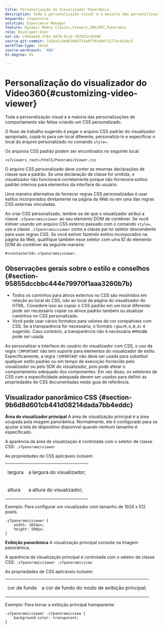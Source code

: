 ```yaml
---
title: Personalização do Visualizador Panorâmico
description: Toda a personalização visual e a maioria das personalizações de comportamento do Visualizador panorâmico é feita por meio da criação de um CSS personalizado.
keywords: responsivo
solution: Experience Manager
feature: Dynamic Media Classic,Viewers,SDK/API,Panoramic
role: Developer,User
exl-id: c9dda4e8-2781-4870-9ccb-707823c56490
source-git-commit: 7a3ba1cbe063603733a8ff03e8ef1277ec632ec5
workflow-type: tm+mt
source-wordcount: '466'
ht-degree: 0%

---
```


# Personalização do visualizador do Video360{#customizing-video-viewer}

Toda a personalização visual e a maioria das personalizações de comportamento são feitas criando um CSS personalizado.

O fluxo de trabalho sugerido é pegar o arquivo CSS padrão do visualizador apropriado, copiá-lo para um local diferente, personalizá-lo e especificar o local do arquivo personalizado no comando `style=`.

Os arquivos CSS padrão podem ser encontrados no seguinte local:

`<s7viewers_root>/html5/PanoramicViewer.css`

O arquivo CSS personalizado deve conter as mesmas declarações de classe que a padrão. Se uma declaração de classe for omitida, o visualizador não funcionará corretamente porque não fornecerá estilos padrão internos para elementos da interface do usuário.

Uma maneira alternativa de fornecer regras CSS personalizadas é usar estilos incorporados diretamente na página da Web ou em uma das regras CSS externas vinculadas.

Ao criar CSS personalizado, lembre-se de que o visualizador atribui a classe `.s7panoramicviewer` ao seu elemento DOM de contêiner. Se você estiver usando um arquivo CSS externo passado com o comando `style=`, use a classe `.s7panoramicviewer` como a classe pai no seletor descendente para suas regras CSS. Se você estiver fazendo estilos incorporados na página da Web, qualifique também esse seletor com uma ID do elemento DOM do contêiner da seguinte maneira:

`#<containerId>.s7panoramicviewer.`


## Observações gerais sobre o estilo e conselhos {#section-95855dccbbc444e79970f1aaa3260b7b}

* Todos os caminhos para ativos externos no CSS são resolvidos em relação ao local do CSS, não ao local da página do visualizador do HTML. Considere isso ao copiar o CSS padrão em um local diferente: pode ser necessário copiar os ativos padrão também ou atualizar caminhos no CSS personalizado.
* Você pode usar vários formatos para valores de cor compatíveis com CSS. Se a transparência for necessária, o formato `rgba(R,G,B,A)` é sugerido. Caso contrário, a transparência não é necessária `#RRGGBB` pode ser usada.

Ao personalizar a interface do usuário do visualizador com CSS, o uso da regra `!IMPORTANT` não tem suporte para elementos do visualizador de estilo. Especificamente, a regra `!IMPORTANT` não deve ser usada para substituir qualquer estilo padrão ou em tempo de execução fornecido pelo visualizador ou pelo SDK do visualizador, pois pode afetar o comportamento adequado dos componentes. Em vez disso, os seletores de CSS com a especificidade adequada devem ser usados para definir as propriedades de CSS documentadas neste guia de referência.

## Visualizador panorâmico CSS {#section-9b6d8d601cb441d08214dada7bb4eddc}

**Área do visualizador principal**
A área de visualização principal é a área ocupada pela imagem panorâmica.  Normalmente, ele é configurado para se ajustar à tela do dispositivo disponível quando nenhum tamanho é especificado.

A aparência da área de visualização é controlada com o seletor de classe CSS:
`.s7panoramicviewer`

As propriedades de CSS aplicáveis incluem:

<table id="table_panA68A403DB93A6D597461A573"> 
 <tbody> 
  <tr> 
   <td colname="col1"> <p> <span class="codeph"> largura </span> </p> </td> 
   <td colname="col2"> <p> <span class="codeph"> a largura do visualizador; </span> </p> </td> 
  </tr> 
  <tr> 
   <td colname="col1"> <p> <span class="codeph"> altura </span> </p> </td> 
   <td colname="col2"> <p> <span class="codeph"> a altura do visualizador; </span> </p> </td> 
  </tr> 
 </tbody> 
</table>

Exemplo:
Para configurar um visualizador com tamanho de 1024 x 512 pixels.

```
.s7panoramicviewer {
	width: 1024px;
	height: 500px;	
}
```

**Exibição panorâmica**
A visualização principal consiste na imagem panorâmica.

A aparência da visualização principal é controlada com o seletor de classe CSS:
`.s7panoramicviewer .s7panoramicview`

As propriedades de CSS aplicáveis incluem:
<table id="table_pann68A403DB93A6D597461A573"> 
 <tbody> 
  <tr> 
   <td colname="col1"> <p> <span class="codeph"> cor de fundo </span> </p> </td> 
   <td colname="col2"> <p> <span class="codeph"> a cor de fundo do modo de exibição principal; </span> </p> </td> 
  </tr> 
 </tbody> 
</table>

Exemplo:
Para tornar a exibição principal transparente:

```
.s7panoramicviewer .s7panoramicview {
	background-color: transparent;
}
```
